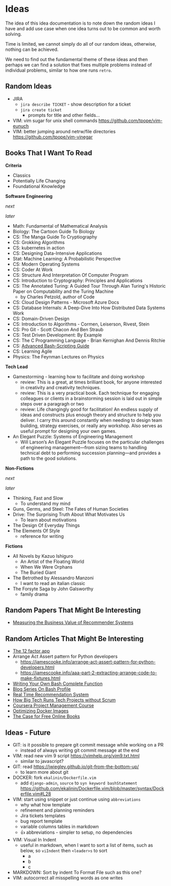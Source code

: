 # Ideas

The idea of this idea documentation is to note down the random ideas I have and add use case when one idea turns out to be common and worth solving.

Time is limited, we cannot simply do all of our random ideas, otherwise, nothing can be achieved.

We need to find out the fundamental theme of these ideas and then perhaps we can find a solution that fixes multiple problems instead of individual problems, similar to how one runs `retro`.

## Random Ideas

- JIRA
  - `jira describe TICKET` - show description for a ticket
  - `jira create ticket`
    - prompts for title and other fields...
- VIM: vim sugar for unix shell commands https://github.com/tpope/vim-eunuch
- VIM: better jumping around netrw/file directories https://github.com/tpope/vim-vinegar

## Books That I Want To Read

**Criteria**

- Classics
- Potentially Life Changing
- Foundational Knowledge

**Software Engineering**

_next_

_later_

- Math: Fundamental of Mathematical Analysis
- Biology: The Cartoon Guide To Biology
- CS: The Manga Guide To Cryptiography
- CS: Grokking Algorithms
- CS: kubernetes in action
- CS: Designing Data-Intensive Applications
- Stat: Machine Learning: A Probabilistic Perspective
- CS: Modern Operating Systems
- CS: Coder At Work
- CS: Structure And Interpretation Of Computer Program
- CS: Introduction to Cryptography: Principles and Applications
- CS: The Annotated Turing: A Guided Tour Through Alan Turing's Historic Paper on Computability and the Turing Machine
  - by Charles Petzold, author of Code
- CS: Cloud Design Patterns - Microsoft Azure Docs
- CS: Database Internals: A Deep-Dive Into How Distributed Data Systems Work
- CS: Domain-Driven Design
- CS: Introduction to Algorithms - Cormen, Leiserson, Rivest, Stein
- CS: Pro Git - Scott Chacon And Ben Straub
- CS: Test Driven Development: By Example
- CS: The C Programming Language - Brian Kernighan And Dennis Ritchie
- CS: [Advanced Bash-Scripting Guide](https://tldp.org/LDP/abs/html/index.html)
- CS: Learning Agile
- Physics: The Feynman Lectures on Physics

**Tech Lead**

- Gamestorming - learning how to facilitate and doing workshop
  - review: This is a great, at times brilliant book, for anyone interested in creativity and creativity techniques.
  - review: This is a very practical book. Each technique for engaging colleagues or clients in a brainstorming session is laid out in simple steps over a paragragh or two
  - review: Life changingly good for facilitation! An endless supply of ideas and constructs plus enough theory and structure to help you deliver. I carry this around constantly when needing to design team building, strategy exercises, or really any workshop. Also serves as useful prompt for designing your own games.
- An Elegant Puzzle: Systems of Engineering Management
  - Will Larson’s An Elegant Puzzle focuses on the particular challenges of engineering management—from sizing teams to handling technical debt to performing succession planning—and provides a path to the good solutions.

**Non-Fictions**

_next_

_later_

- Thinking, Fast and Slow
  - To understand my mind
- Guns, Germs, and Steel: The Fates of Human Societies
- Drive: The Surprising Truth About What Motivates Us
  - To learn about motivations
- The Design Of Everyday Things
- The Elements Of Style
  - reference for writing

**Fictions**

- All Novels by Kazuo Ishiguro
  - An Artist of the Floating World
  - When We Were Orphans
  - The Buried Giant
- The Betrothed by Alessandro Manzoni
  - I want to read an italian classic
- The Forsyte Saga by John Galsworthy
  - family drama

## Random Papers That Might Be Interesting

- [Measuring the Business Value of Recommender Systems](https://arxiv.org/pdf/1908.08328.pdf)

## Random Articles That Might Be Interesting

- [The 12 factor app](https://12factor.net/)
- Arrange Act Assert pattern for Python developers
  - https://jamescooke.info/arrange-act-assert-pattern-for-python-developers.html
  - https://jamescooke.info/aaa-part-2-extracting-arrange-code-to-make-fixtures.html
- [Writing Your Own Bash Complete Function](https://fahdshariff.blogspot.com/2011/04/writing-your-own-bash-completion.html)
- [Blog Series On Bash Profile](https://fahdshariff.blogspot.com/2011/03/my-bash-profile-part-i.html)
- [Real Time Recommendation System](https://eugeneyan.com/writing/real-time-recommendations/#how-to-design-and-implement-an-mvp)
- [How Big Tech Runs Tech Projects without Scrum](https://blog.pragmaticengineer.com/project-management-at-big-tech/)
- [Coursera Project Management Course](https://www.coursera.org/professional-certificates/google-project-management#courses)
- [Optimizing Docker Images](https://www.ctl.io/developers/blog/post/optimizing-docker-images/)
- [The Case for Free Online Books](https://from-a-to-remzi.blogspot.com/2014/01/the-case-for-free-online-books-fobs.html)

## Ideas - Future

- GIT: is it possible to prepare git commit message while working on a PR
  - instead of always writing git commit message at the end
- VIM: read new vim 9 script https://vimhelp.org/vim9.txt.html
  - similar to javascript?
- GIT: read https://jwiegley.github.io/git-from-the-bottom-up/
  - to learn more about git
- DOCKER: fork `ekalinin/Dockerfile.vim`
  - add `django-admin`, `source` to `syn keyword bashStatement` https://github.com/ekalinin/Dockerfile.vim/blob/master/syntax/Dockerfile.vim#L28
- VIM: start using snippet or just continue using `abbreviations`
  - why what how template
  - refinement and planning reminders
  - Jira tickets templates
  - bug report template
  - variable columns tables in markdown
  - 👍 abbreviations - simpler to setup, no dependencies
- VIM: Visual In Indent
  - useful in markdown, when I want to sort a list of items, such as below, so `viIndent` then `<leader>s` to sort
    - a
    - b
    - c
- MARKDOWN: Sort by indent To Format File such as this one?
- VIM: autocorrect all misspelling words as one writes
